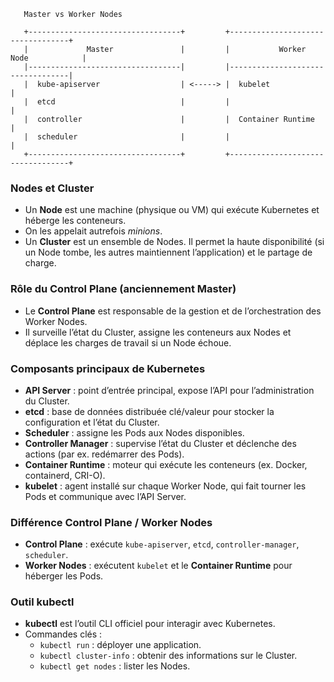 ```
   Master vs Worker Nodes

   +----------------------------------+         +----------------------------------+
   |             Master               |         |           Worker Node            |
   |----------------------------------|         |----------------------------------|
   |  kube-apiserver                  | <-----> |  kubelet                         |
   |  etcd                            |         |                                  |
   |  controller                      |         |  Container Runtime               |
   |  scheduler                       |         |                                  |
   +----------------------------------+         +----------------------------------+
```

### Nodes et Cluster
- Un **Node** est une machine (physique ou VM) qui exécute Kubernetes et héberge les conteneurs.
- On les appelait autrefois *minions*.
- Un **Cluster** est un ensemble de Nodes. Il permet la haute disponibilité (si un Node tombe, les autres maintiennent l’application) et le partage de charge.

### Rôle du Control Plane (anciennement Master)
- Le **Control Plane** est responsable de la gestion et de l’orchestration des Worker Nodes.
- Il surveille l’état du Cluster, assigne les conteneurs aux Nodes et déplace les charges de travail si un Node échoue.

### Composants principaux de Kubernetes
- **API Server** : point d’entrée principal, expose l’API pour l’administration du Cluster.
- **etcd** : base de données distribuée clé/valeur pour stocker la configuration et l’état du Cluster.
- **Scheduler** : assigne les Pods aux Nodes disponibles.
- **Controller Manager** : supervise l’état du Cluster et déclenche des actions (par ex. redémarrer des Pods).
- **Container Runtime** : moteur qui exécute les conteneurs (ex. Docker, containerd, CRI-O).
- **kubelet** : agent installé sur chaque Worker Node, qui fait tourner les Pods et communique avec l’API Server.

### Différence Control Plane / Worker Nodes
- **Control Plane** : exécute `kube-apiserver`, `etcd`, `controller-manager`, `scheduler`.
- **Worker Nodes** : exécutent `kubelet` et le **Container Runtime** pour héberger les Pods.

### Outil kubectl
- **kubectl** est l’outil CLI officiel pour interagir avec Kubernetes.
- Commandes clés :
  - `kubectl run` : déployer une application.
  - `kubectl cluster-info` : obtenir des informations sur le Cluster.
  - `kubectl get nodes` : lister les Nodes.
